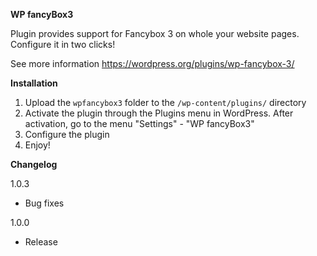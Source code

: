 **WP fancyBox3**

Plugin provides support for Fancybox 3 on whole your website pages. Configure it in two clicks!

See more information https://wordpress.org/plugins/wp-fancybox-3/

**Installation**
1. Upload the `wpfancybox3` folder to the `/wp-content/plugins/` directory
2. Activate the plugin through the Plugins menu in WordPress. After activation, go to the menu "Settings" - "WP fancyBox3"
3. Configure the plugin
4. Enjoy!

**Changelog**

1.0.3
* Bug fixes

1.0.0
* Release